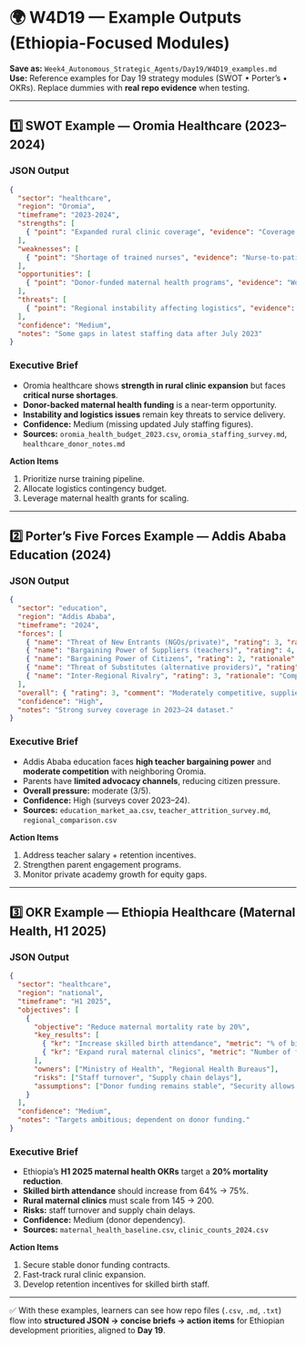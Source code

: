 # 🌍 W4D19 — Example Outputs (Ethiopia-Focused Modules)

**Save as:** `Week4_Autonomous_Strategic_Agents/Day19/W4D19_examples.md`
**Use:** Reference examples for Day 19 strategy modules (SWOT • Porter’s • OKRs). Replace dummies with **real repo evidence** when testing.

---

## 1️⃣ SWOT Example — Oromia Healthcare (2023–2024)

### JSON Output

```json
{
  "sector": "healthcare",
  "region": "Oromia",
  "timeframe": "2023-2024",
  "strengths": [
    { "point": "Expanded rural clinic coverage", "evidence": "Coverage increased by 12% in Oromia clinics", "sources": ["oromia_health_budget_2023.csv"] }
  ],
  "weaknesses": [
    { "point": "Shortage of trained nurses", "evidence": "Nurse-to-patient ratio 1:800 vs national 1:500", "sources": ["oromia_staffing_survey.md"] }
  ],
  "opportunities": [
    { "point": "Donor-funded maternal health programs", "evidence": "World Bank maternal health grant approved", "sources": ["healthcare_donor_notes.md"] }
  ],
  "threats": [
    { "point": "Regional instability affecting logistics", "evidence": "Supply disruptions reported in Q3 2023", "sources": ["logistics_report_oromia.txt"] }
  ],
  "confidence": "Medium",
  "notes": "Some gaps in latest staffing data after July 2023"
}
```

### Executive Brief

* Oromia healthcare shows **strength in rural clinic expansion** but faces **critical nurse shortages**.
* **Donor-backed maternal health funding** is a near-term opportunity.
* **Instability and logistics issues** remain key threats to service delivery.
* **Confidence:** Medium (missing updated July staffing figures).
* **Sources:** `oromia_health_budget_2023.csv`, `oromia_staffing_survey.md`, `healthcare_donor_notes.md`

**Action Items**

1. Prioritize nurse training pipeline.
2. Allocate logistics contingency budget.
3. Leverage maternal health grants for scaling.

---

## 2️⃣ Porter’s Five Forces Example — Addis Ababa Education (2024)

### JSON Output

```json
{
  "sector": "education",
  "region": "Addis Ababa",
  "timeframe": "2024",
  "forces": [
    { "name": "Threat of New Entrants (NGOs/private)", "rating": 3, "rationale": "Private academies increasing enrollment share", "sources": ["education_market_aa.csv"] },
    { "name": "Bargaining Power of Suppliers (teachers)", "rating": 4, "rationale": "High turnover due to low salaries", "sources": ["teacher_attrition_survey.md"] },
    { "name": "Bargaining Power of Citizens", "rating": 2, "rationale": "Limited parent advocacy channels", "sources": ["parent_feedback_notes.md"] },
    { "name": "Threat of Substitutes (alternative providers)", "rating": 2, "rationale": "Few substitutes beyond tutoring", "sources": ["education_trends.txt"] },
    { "name": "Inter-Regional Rivalry", "rating": 3, "rationale": "Competition with Oromia schools for teacher talent", "sources": ["regional_comparison.csv"] }
  ],
  "overall": { "rating": 3, "comment": "Moderately competitive, supplier power (teachers) most critical." },
  "confidence": "High",
  "notes": "Strong survey coverage in 2023–24 dataset."
}
```

### Executive Brief

* Addis Ababa education faces **high teacher bargaining power** and **moderate competition** with neighboring Oromia.
* Parents have **limited advocacy channels**, reducing citizen pressure.
* **Overall pressure:** moderate (3/5).
* **Confidence:** High (surveys cover 2023–24).
* **Sources:** `education_market_aa.csv`, `teacher_attrition_survey.md`, `regional_comparison.csv`

**Action Items**

1. Address teacher salary + retention incentives.
2. Strengthen parent engagement programs.
3. Monitor private academy growth for equity gaps.

---

## 3️⃣ OKR Example — Ethiopia Healthcare (Maternal Health, H1 2025)

### JSON Output

```json
{
  "sector": "healthcare",
  "region": "national",
  "timeframe": "H1 2025",
  "objectives": [
    {
      "objective": "Reduce maternal mortality rate by 20%",
      "key_results": [
        { "kr": "Increase skilled birth attendance", "metric": "% of births attended by skilled staff", "baseline": "64%", "target": "75%", "source_files": ["maternal_health_baseline.csv"] },
        { "kr": "Expand rural maternal clinics", "metric": "Number of functioning rural maternal clinics", "baseline": "145", "target": "200", "source_files": ["clinic_counts_2024.csv"] }
      ],
      "owners": ["Ministry of Health", "Regional Health Bureaus"],
      "risks": ["Staff turnover", "Supply chain delays"],
      "assumptions": ["Donor funding remains stable", "Security allows clinic operations"]
    }
  ],
  "confidence": "Medium",
  "notes": "Targets ambitious; dependent on donor funding."
}
```

### Executive Brief

* Ethiopia’s **H1 2025 maternal health OKRs** target a **20% mortality reduction**.
* **Skilled birth attendance** should increase from 64% → 75%.
* **Rural maternal clinics** must scale from 145 → 200.
* **Risks:** staff turnover and supply chain delays.
* **Confidence:** Medium (donor dependency).
* **Sources:** `maternal_health_baseline.csv`, `clinic_counts_2024.csv`

**Action Items**

1. Secure stable donor funding contracts.
2. Fast-track rural clinic expansion.
3. Develop retention incentives for skilled birth staff.

---

✅ With these examples, learners can see how repo files (`.csv`, `.md`, `.txt`) flow into **structured JSON → concise briefs → action items** for Ethiopian development priorities, aligned to **Day 19**.

